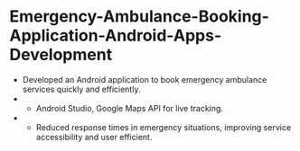 # Emergency-Ambulance-Booking-Application-Android-Apps-Development
-  Developed an Android application to book emergency ambulance services quickly and efficiently.
-  - Android Studio, Google Maps API for live tracking.
- - Reduced response times in emergency situations, improving service accessibility and user efficient.

